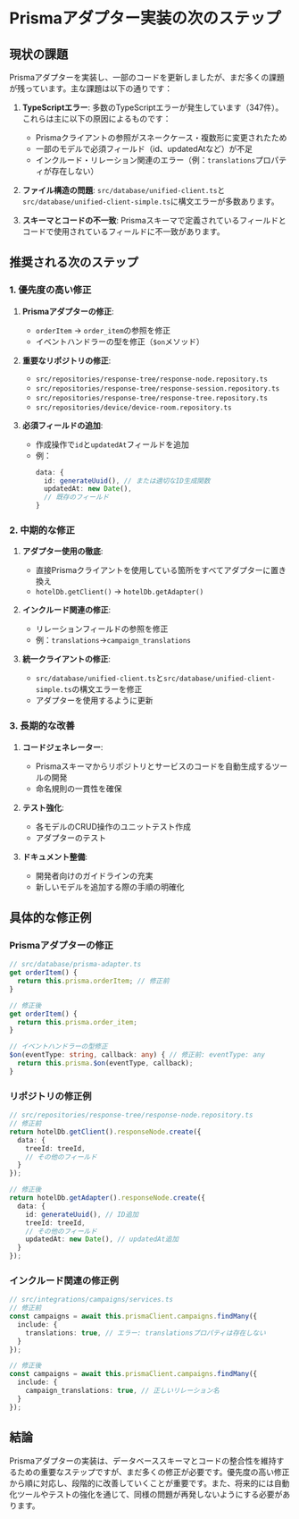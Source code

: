 # Prismaアダプター実装の次のステップ

## 現状の課題

Prismaアダプターを実装し、一部のコードを更新しましたが、まだ多くの課題が残っています。主な課題は以下の通りです：

1. **TypeScriptエラー**: 多数のTypeScriptエラーが発生しています（347件）。これらは主に以下の原因によるものです：
   - Prismaクライアントの参照がスネークケース・複数形に変更されたため
   - 一部のモデルで必須フィールド（id、updatedAtなど）が不足
   - インクルード・リレーション関連のエラー（例：`translations`プロパティが存在しない）

2. **ファイル構造の問題**: `src/database/unified-client.ts`と`src/database/unified-client-simple.ts`に構文エラーが多数あります。

3. **スキーマとコードの不一致**: Prismaスキーマで定義されているフィールドとコードで使用されているフィールドに不一致があります。

## 推奨される次のステップ

### 1. 優先度の高い修正

1. **Prismaアダプターの修正**:
   - `orderItem` → `order_item`の参照を修正
   - イベントハンドラーの型を修正（`$on`メソッド）

2. **重要なリポジトリの修正**:
   - `src/repositories/response-tree/response-node.repository.ts`
   - `src/repositories/response-tree/response-session.repository.ts`
   - `src/repositories/response-tree/response-tree.repository.ts`
   - `src/repositories/device/device-room.repository.ts`

3. **必須フィールドの追加**:
   - 作成操作で`id`と`updatedAt`フィールドを追加
   - 例：
     ```typescript
     data: {
       id: generateUuid(), // または適切なID生成関数
       updatedAt: new Date(),
       // 既存のフィールド
     }
     ```

### 2. 中期的な修正

1. **アダプター使用の徹底**:
   - 直接Prismaクライアントを使用している箇所をすべてアダプターに置き換え
   - `hotelDb.getClient()` → `hotelDb.getAdapter()`

2. **インクルード関連の修正**:
   - リレーションフィールドの参照を修正
   - 例：`translations`→`campaign_translations`

3. **統一クライアントの修正**:
   - `src/database/unified-client.ts`と`src/database/unified-client-simple.ts`の構文エラーを修正
   - アダプターを使用するように更新

### 3. 長期的な改善

1. **コードジェネレーター**:
   - Prismaスキーマからリポジトリとサービスのコードを自動生成するツールの開発
   - 命名規則の一貫性を確保

2. **テスト強化**:
   - 各モデルのCRUD操作のユニットテスト作成
   - アダプターのテスト

3. **ドキュメント整備**:
   - 開発者向けのガイドラインの充実
   - 新しいモデルを追加する際の手順の明確化

## 具体的な修正例

### Prismaアダプターの修正

```typescript
// src/database/prisma-adapter.ts
get orderItem() {
  return this.prisma.orderItem; // 修正前
}

// 修正後
get orderItem() {
  return this.prisma.order_item;
}

// イベントハンドラーの型修正
$on(eventType: string, callback: any) { // 修正前: eventType: any
  return this.prisma.$on(eventType, callback);
}
```

### リポジトリの修正例

```typescript
// src/repositories/response-tree/response-node.repository.ts
// 修正前
return hotelDb.getClient().responseNode.create({
  data: {
    treeId: treeId,
    // その他のフィールド
  }
});

// 修正後
return hotelDb.getAdapter().responseNode.create({
  data: {
    id: generateUuid(), // ID追加
    treeId: treeId,
    // その他のフィールド
    updatedAt: new Date(), // updatedAt追加
  }
});
```

### インクルード関連の修正例

```typescript
// src/integrations/campaigns/services.ts
// 修正前
const campaigns = await this.prismaClient.campaigns.findMany({
  include: {
    translations: true, // エラー: translationsプロパティは存在しない
  }
});

// 修正後
const campaigns = await this.prismaClient.campaigns.findMany({
  include: {
    campaign_translations: true, // 正しいリレーション名
  }
});
```

## 結論

Prismaアダプターの実装は、データベーススキーマとコードの整合性を維持するための重要なステップですが、まだ多くの修正が必要です。優先度の高い修正から順に対応し、段階的に改善していくことが重要です。また、将来的には自動化ツールやテストの強化を通じて、同様の問題が再発しないようにする必要があります。
